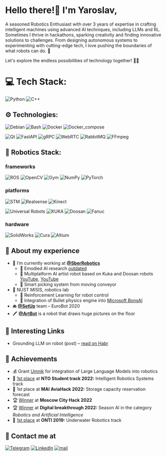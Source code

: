 #  Hello there!👋 I'm Yaroslav,

A seasoned Robotics Enthusiast with over 3 years of expertise in crafting intelligent machines using advanced AI techniques, including LLMs and RL.  
Sometimes I thrive in hackathons, sparking creativity and finding innovative solutions to challenges. From designing autonomous systems to experimenting with cutting-edge tech, I love pushing the boundaries of what robots can do. 🚀 

Let's explore the endless possibilities of technology together! 🤖✨
# 💻 Tech Stack:
![Python](https://img.shields.io/badge/python-3670A0?style=for-the-badge&logo=python&logoColor=ffdd54)
![C++](https://img.shields.io/badge/c++-%2300599C.svg?style=for-the-badge&logo=c%2B%2B&logoColor=white)

## ⚙️ Technologies:
![Debian](https://img.shields.io/badge/Debian-A81D33.svg?style=for-the-badge&logo=Debian&logoColor=white)
![Bash](https://img.shields.io/badge/Bash-4EAA25.svg?style=for-the-badge&logo=GNUBash&logoColor=white)
![Docker](https://img.shields.io/badge/docker-%230db7ed.svg?style=for-the-badge&logo=docker&logoColor=white)
![Docker_compose](https://img.shields.io/badge/compose-%230db7ed.svg?style=for-the-badge&logo=docker&logoColor=white)

![Qt](https://img.shields.io/badge/PyQt-41CD52.svg?style=for-the-badge&logo=Qt&logoColor=white)
![FastAPI](https://img.shields.io/badge/FastAPI-2C9187.svg?style=for-the-badge&logo=FastAPI&logoColor=white)
![gRPC](https://img.shields.io/badge/gRPC-3E9FAA.svg?style=for-the-badge&logo=local&logoColor=white)
![WebRTC](https://img.shields.io/badge/WebRTC-333333.svg?style=for-the-badge&logo=WebRTC&logoColor=white)
![RabbitMQ](https://img.shields.io/badge/RabbitMQ-FF6600.svg?style=for-the-badge&logo=RabbitMQ&logoColor=white)
![FFmpeg](https://img.shields.io/badge/FFmpeg-007808.svg?style=for-the-badge&logo=FFmpeg&logoColor=white)

## 🤖 Robotics Stack:

### frameworks
![ROS](https://img.shields.io/badge/ROS-212F49.svg?style=for-the-badge&logo=ROS&logoColor=white)
![OpenCV](https://img.shields.io/badge/OpenCV-5C3EE8.svg?style=for-the-badge&logo=OpenCV&logoColor=white)
![Gym](https://img.shields.io/badge/OpenAI_Gym-0081A5.svg?style=for-the-badge&logo=OpenAIGym&logoColor=white)
![NumPy](https://img.shields.io/badge/NumPy-013243.svg?style=for-the-badge&logo=NumPy&logoColor=white)
![PyTorch](https://img.shields.io/badge/Torch-EE4C2C.svg?style=for-the-badge&logo=PyTorch&logoColor=white)
### platforms
![STM](https://img.shields.io/badge/STM32-03234B.svg?style=for-the-badge&logo=STMicroelectronics&logoColor=white)
![Realsense](https://img.shields.io/badge/Realsense-0071C5.svg?style=for-the-badge&logo=Intel&logoColor=white)
![Kinect](https://img.shields.io/badge/Kinect_DK-0078D4.svg?style=for-the-badge&logo=MicrosoftAzure&logoColor=white)

![Universal Robots](https://img.shields.io/badge/Universal_robots-589CCB.svg?style=for-the-badge)
![KUKA](https://img.shields.io/badge/KUKA-EA6526.svg?style=for-the-badge)
![Doosan](https://img.shields.io/badge/Doosan-0160B4.svg?style=for-the-badge&logo=pkgsrc&logoColor=33A692)
![Fanuc](https://img.shields.io/badge/Fanuc-F6D43C.svg?style=for-the-badge&labelColor=F6D43C)
### hardware
![SolidWorks](https://img.shields.io/badge/SolidWorks-DF3B27.svg?style=for-the-badge&logo=DassaultSystemes&logoColor=white)
![Cura](https://img.shields.io/badge/Cura-2BA3D8.svg?style=for-the-badge&logo=Cloudera&logoColor=white)
![Altium](https://img.shields.io/badge/Altium_Designer-A5915F.svg?style=for-the-badge&logo=AltiumDesigner&logoColor=white)

## 💫 About my experience

- 🔭 I’m currently working at [**@SberRobotics**](https://sberlabs.com/laboratories/tsentr-robototekhniki)
    - 🦿 Emodied AI research [outdated](https://www.youtube.com/watch?v=nEf-FpTRtWY&t=17s)
    - 🎨 Multiplatform AI artist robot based on Kuka and Doosan robots [YouTube](https://www.youtube.com/watch?v=JtRF6kR2AlI), [YouTube](https://www.youtube.com/shorts/N9RI6Z4zBQY)
    - 🦾 Smart picking system from moving conveyor
- 🥼 NUST MISIS, robotics lab
    - 🧠 Reinforcement Learning for robot control
    - 🌱 Integration of Bullet physics engine into [Microsoft BonsAI](https://www.microsoft.com/en-us/ai/autonomous-systems-project-bonsai)
- 🚘 [**@SetUp**](https://www.youtube.com/watch?v=A-X_nLEKpMI) team – EuroBot 2020
- 🖍 [**@ArtBot**](https://www.youtube.com/watch?v=yo2CAUs99NE) is a robot that draws huge pictures on the floor

## 🔗 Interesting Links
- Grounding LLM on robot (post) – [read on Habr](https://habr.com/ru/articles/756800)

## 🎉 Achievements
- 💰 Grant [Umnik](https://umnik.fasie.ru) for integration of Large Language Models into robotics
- 🥇 [1st place](https://ntcontest.ru/about/news/Itogi-profilya-Intellektualnye-robototekhnicheskie-sistemy-studtreka-NTO) at **NTO Student track 2022:** Intelligent Robotics Systems track
- 🥇 1st place at **MAI AviaHack 2022:** Storage capacity reservation forecast
- 🏆 [Winner](https://moscityhack2022.innoagency.ru) at **Moscow City Hack 2022**
- 🏆 [Winner](https://misis.ru/news/7995/) at **Digital breakthrough 2022:** Season AI in the category *Robotics and Artificial Intelligence*
- 🥇 [1st place](https://ntcontest.ru/about/results/results2019) at **ONTI 2019:** Underwater Robotics track

## 🤙 Contact me at
[![Telegram](https://img.shields.io/badge/Telegram-26A5E4?style=for-the-badge&logo=Telegram&logoColor=white)](http://t.me/atokagzx)
[![LinkedIn](https://img.shields.io/badge/LinkedIn-0A66C2?style=for-the-badge&logo=LinkedIn&logoColor=white)](https://linkedin.com/in/yaroslav-savelev-067229241)
[![mail](https://img.shields.io/badge/yar21sav@gmail.com-EA4335?style=for-the-badge&logo=Gmail&logoColor=white)](yar21sav@gmail.com)
